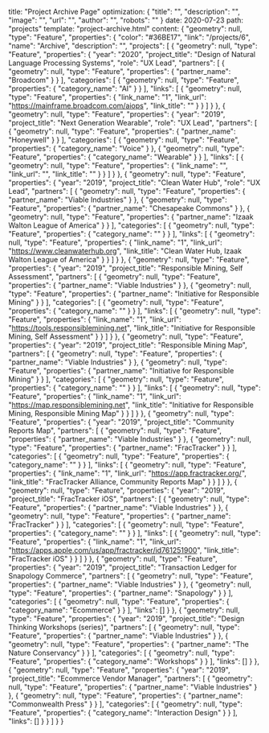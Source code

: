 title: "Project Archive Page"
optimization: {
    "title": "",
    "description": "",
    "image": "",
    "url": "",
    "author": "",
    "robots": ""
}
date: 2020-07-23
path: "projects"
template: "project-archive.html"
content: {
  "geometry": null,
  "type": "Feature",
  "properties": {
    "color": "#36BE17",
    "link": "/projects/6",
    "name": "Archive",
    "description": "",
    "projects": [
      {
        "geometry": null,
        "type": "Feature",
        "properties": {
          "year": "2020",
          "project_title": "Design of Natural Language Processing Systems",
          "role": "UX Lead",
          "partners": [
            {
                "geometry": null,
                "type": "Feature",
                "properties": {
                  "partner_name": "Broadcom"
                }
            }
          ],
          "categories": [
            {
                "geometry": null,
                "type": "Feature",
                "properties": {
                  "category_name": "AI"
                }
            }
          ],
          "links": [
            {
                "geometry": null,
                "type": "Feature",
                "properties": {
                  "link_name": "1",
                  "link_url": "https://mainframe.broadcom.com/aiops",
                  "link_title": ""
                }
            }
          ]
        }
      },
      {
        "geometry": null,
        "type": "Feature",
        "properties": {
          "year": "2019",
          "project_title": "Next Generation Wearable",
          "role": "UX Lead",
          "partners": [
            {
                "geometry": null,
                "type": "Feature",
                "properties": {
                  "partner_name": "Honeywell"
                }
            }
          ],
          "categories": [
            {
                "geometry": null,
                "type": "Feature",
                "properties": {
                  "category_name": "Voice"
                }
            },
            {
                "geometry": null,
                "type": "Feature",
                "properties": {
                  "category_name": "Wearable"
                }
            }
          ],
          "links": [
            {
                "geometry": null,
                "type": "Feature",
                "properties": {
                  "link_name": "",
                  "link_url": "",
                  "link_title": ""
                }
            }
          ]
        }
      },
      {
        "geometry": null,
        "type": "Feature",
        "properties": {
          "year": "2019",
          "project_title": "Clean Water Hub",
          "role": "UX Lead",
          "partners": [
            {
                "geometry": null,
                "type": "Feature",
                "properties": {
                  "partner_name": "Viable Industries"
                }
            },
            {
                "geometry": null,
                "type": "Feature",
                "properties": {
                  "partner_name": "Chesapeake Commons"
                }
            },
            {
                "geometry": null,
                "type": "Feature",
                "properties": {
                  "partner_name": "Izaak Walton League of America"
                }
            }
          ],
          "categories": [
            {
                "geometry": null,
                "type": "Feature",
                "properties": {
                  "category_name": ""
                }
            }
          ],
          "links": [
            {
                "geometry": null,
                "type": "Feature",
                "properties": {
                  "link_name": "1",
                  "link_url": "https://www.cleanwaterhub.org",
                  "link_title": "Clean Water Hub, Izaak Walton League of America"
                }
            }
          ]
        }
      },
      {
        "geometry": null,
        "type": "Feature",
        "properties": {
          "year": "2019",
          "project_title": "Responsible Mining, Self Assessment",
          "partners": [
            {
                "geometry": null,
                "type": "Feature",
                "properties": {
                  "partner_name": "Viable Industries"
                }
            },
            {
                "geometry": null,
                "type": "Feature",
                "properties": {
                  "partner_name": "Initiative for Responsible Mining"
                }
            }
          ],
          "categories": [
            {
                "geometry": null,
                "type": "Feature",
                "properties": {
                  "category_name": ""
                }
            }
          ],
          "links": [
            {
                "geometry": null,
                "type": "Feature",
                "properties": {
                  "link_name": "1",
                  "link_url": "https://tools.responsiblemining.net",
                  "link_title": "Initiative for Responsible Mining, Self Assessment"
                }
            }
          ]
        }
      },
      {
        "geometry": null,
        "type": "Feature",
        "properties": {
          "year": "2019",
          "project_title": "Responsible Mining Map",
          "partners": [
            {
                "geometry": null,
                "type": "Feature",
                "properties": {
                  "partner_name": "Viable Industries"
                }
            },
            {
                "geometry": null,
                "type": "Feature",
                "properties": {
                  "partner_name": "Initiative for Responsible Mining"
                }
            }
          ],
          "categories": [
            {
                "geometry": null,
                "type": "Feature",
                "properties": {
                  "category_name": ""
                }
            }
          ],
          "links": [
            {
                "geometry": null,
                "type": "Feature",
                "properties": {
                  "link_name": "1",
                  "link_url": "https://map.responsiblemining.net",
                  "link_title": "Initiative for Responsible Mining, Responsible Mining Map"
                }
            }
          ]
        }
      },
      {
        "geometry": null,
        "type": "Feature",
        "properties": {
          "year": "2019",
          "project_title": "Community Reports Map",
          "partners": [
            {
                "geometry": null,
                "type": "Feature",
                "properties": {
                  "partner_name": "Viable Industries"
                }
            },
            {
                "geometry": null,
                "type": "Feature",
                "properties": {
                  "partner_name": "FracTracker"
                }
            }
          ],
          "categories": [
            {
                "geometry": null,
                "type": "Feature",
                "properties": {
                  "category_name": ""
                }
            }
          ],
          "links": [
            {
                "geometry": null,
                "type": "Feature",
                "properties": {
                  "link_name": "1",
                  "link_url": "https://app.fractracker.org/",
                  "link_title": "FracTracker Alliance, Community Reports Map"
                }
            }
          ]
        }
      },
      {
        "geometry": null,
        "type": "Feature",
        "properties": {
          "year": "2019",
          "project_title": "FracTracker iOS",
          "partners": [
            {
                "geometry": null,
                "type": "Feature",
                "properties": {
                  "partner_name": "Viable Industries"
                }
            },
            {
                "geometry": null,
                "type": "Feature",
                "properties": {
                  "partner_name": "FracTracker"
                }
            }
          ],
          "categories": [
            {
                "geometry": null,
                "type": "Feature",
                "properties": {
                  "category_name": ""
                }
            }
          ],
          "links": [
            {
                "geometry": null,
                "type": "Feature",
                "properties": {
                  "link_name": "1",
                  "link_url": "https://apps.apple.com/us/app/fractracker/id761251900",
                  "link_title": "FracTracker iOS"
                }
            }
          ]
        }
      },
      {
        "geometry": null,
        "type": "Feature",
        "properties": {
          "year": "2019",
          "project_title": "Transaction Ledger for Snapology Commerce",
          "partners": [
            {
                "geometry": null,
                "type": "Feature",
                "properties": {
                  "partner_name": "Viable Industries"
                }
            },
            {
                "geometry": null,
                "type": "Feature",
                "properties": {
                  "partner_name": "Snapology"
                }
            }
          ],
          "categories": [
            {
                "geometry": null,
                "type": "Feature",
                "properties": {
                  "category_name": "Ecommerce"
                }
            }
          ],
          "links": []
        }
      },
      {
        "geometry": null,
        "type": "Feature",
        "properties": {
          "year": "2019",
          "project_title": "Design Thinking Workshops (series)",
          "partners": [
            {
                "geometry": null,
                "type": "Feature",
                "properties": {
                  "partner_name": "Viable Industries"
                }
            },
            {
                "geometry": null,
                "type": "Feature",
                "properties": {
                  "partner_name": "The Nature Conservancy"
                }
            }
          ],
          "categories": [
            {
                "geometry": null,
                "type": "Feature",
                "properties": {
                  "category_name": "Workshops"
                }
            }
          ],
          "links": []
        }
      },
      {
        "geometry": null,
        "type": "Feature",
        "properties": {
          "year": "2019",
          "project_title": "Ecommerce Vendor Manager",
          "partners": [
            {
                "geometry": null,
                "type": "Feature",
                "properties": {
                  "partner_name": "Viable Industries"
                }
            },
            {
                "geometry": null,
                "type": "Feature",
                "properties": {
                  "partner_name": "Commonwealth Press"
                }
            }
          ],
          "categories": [
            {
                "geometry": null,
                "type": "Feature",
                "properties": {
                  "category_name": "Interaction Design"
                }
            }
          ],
          "links": []
        }
      }
    ]
  }
}